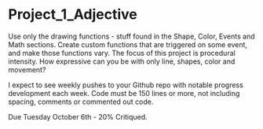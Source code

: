 # Project_1_Adjective

Use only the drawing functions - stuff found in the Shape, Color, Events and Math sections. Create custom functions that are triggered on some event, and make those functions vary. The focus of this project is procedural intensity. How expressive can you be with only line, shapes, color and movement?


I expect to see weekly pushes to your Github repo with notable progress development each week. Code must be 150 lines or more, not including spacing, comments or commented out code.

Due Tuesday October 6th  - 20% Critiqued. 
